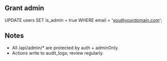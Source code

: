 ## Grant admin
UPDATE users SET is_admin = true WHERE email = 'you@yourdomain.com';

## Notes
- All /api/admin/* are protected by auth + adminOnly.
- Actions write to audit_logs; review regularly.